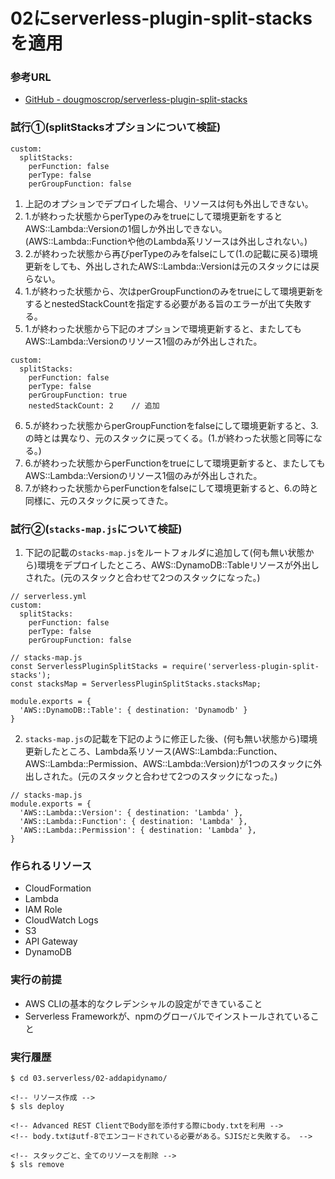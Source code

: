 # 02にserverless-plugin-split-stacksを適用

### 参考URL
- [GitHub - dougmoscrop/serverless-plugin-split-stacks](https://github.com/dougmoscrop/serverless-plugin-split-stacks)

### 試行①(splitStacksオプションについて検証)
```
custom:
  splitStacks:
    perFunction: false
    perType: false
    perGroupFunction: false
```
1. 上記のオプションでデプロイした場合、リソースは何も外出しできない。
2. 1.が終わった状態からperTypeのみをtrueにして環境更新をするとAWS::Lambda::Versionの1個しか外出しできない。(AWS::Lambda::Functionや他のLambda系リソースは外出しされない。)
3. 2.が終わった状態から再びperTypeのみをfalseにして(1.の記載に戻る)環境更新をしても、外出しされたAWS::Lambda::Versionは元のスタックには戻らない。
4. 1.が終わった状態から、次はperGroupFunctionのみをtrueにして環境更新をするとnestedStackCountを指定する必要がある旨のエラーが出て失敗する。
5. 1.が終わった状態から下記のオプションで環境更新すると、またしてもAWS::Lambda::Versionのリソース1個のみが外出しされた。
```
custom:
  splitStacks:
    perFunction: false
    perType: false
    perGroupFunction: true
    nestedStackCount: 2    // 追加
```
6. 5.が終わった状態からperGroupFunctionをfalseにして環境更新すると、3.の時とは異なり、元のスタックに戻ってくる。(1.が終わった状態と同等になる。)
7. 6.が終わった状態からperFunctionをtrueにして環境更新すると、またしてもAWS::Lambda::Versionのリソース1個のみが外出しされた。
8. 7.が終わった状態からperFunctionをfalseにして環境更新すると、6.の時と同様に、元のスタックに戻ってきた。

### 試行②(`stacks-map.js`について検証)
1. 下記の記載の`stacks-map.js`をルートフォルダに追加して(何も無い状態から)環境をデプロイしたところ、AWS::DynamoDB::Tableリソースが外出しされた。(元のスタックと合わせて2つのスタックになった。)
```
// serverless.yml
custom:
  splitStacks:
    perFunction: false
    perType: false
    perGroupFunction: false

// stacks-map.js
const ServerlessPluginSplitStacks = require('serverless-plugin-split-stacks');
const stacksMap = ServerlessPluginSplitStacks.stacksMap;

module.exports = {
  'AWS::DynamoDB::Table': { destination: 'Dynamodb' }
}
```
2. `stacks-map.js`の記載を下記のように修正した後、(何も無い状態から)環境更新したところ、Lambda系リソース(AWS::Lambda::Function、AWS::Lambda::Permission、AWS::Lambda::Version)が1つのスタックに外出しされた。(元のスタックと合わせて2つのスタックになった。)
```
// stacks-map.js
module.exports = {
  'AWS::Lambda::Version': { destination: 'Lambda' },
  'AWS::Lambda::Function': { destination: 'Lambda' },
  'AWS::Lambda::Permission': { destination: 'Lambda' },
}
```




### 作られるリソース
- CloudFormation
- Lambda
- IAM Role
- CloudWatch Logs
- S3
- API Gateway
- DynamoDB

### 実行の前提
- AWS CLIの基本的なクレデンシャルの設定ができていること
- Serverless Frameworkが、npmのグローバルでインストールされていること

### 実行履歴
```
$ cd 03.serverless/02-addapidynamo/

<!-- リソース作成 -->
$ sls deploy

<!-- Advanced REST ClientでBody部を添付する際にbody.txtを利用 -->
<!-- body.txtはutf-8でエンコードされている必要がある。SJISだと失敗する。 -->

<!-- スタックごと、全てのリソースを削除 -->
$ sls remove
```


